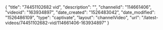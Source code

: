 {
    "title": "74451102682 vid",
    "description": "",
    "channelid": "114661406",
    "videoid": "163934897",
    "date_created": "1526483042",
    "date_modified": "1526486109",
    "type": "captivate",
    "layout": "channelVideo",
    "url": "\/latest-videos\/74451102682-vid\/114661406-163934897"
}